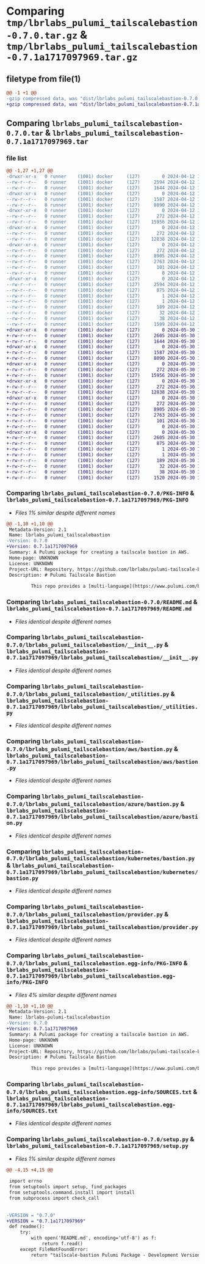 # Comparing `tmp/lbrlabs_pulumi_tailscalebastion-0.7.0.tar.gz` & `tmp/lbrlabs_pulumi_tailscalebastion-0.7.1a1717097969.tar.gz`

## filetype from file(1)

```diff
@@ -1 +1 @@
-gzip compressed data, was "dist/lbrlabs_pulumi_tailscalebastion-0.7.0.tar", last modified: Fri Apr 12 18:28:38 2024, max compression
+gzip compressed data, was "dist/lbrlabs_pulumi_tailscalebastion-0.7.1a1717097969.tar", last modified: Thu May 30 19:43:52 2024, max compression
```

## Comparing `lbrlabs_pulumi_tailscalebastion-0.7.0.tar` & `lbrlabs_pulumi_tailscalebastion-0.7.1a1717097969.tar`

### file list

```diff
@@ -1,27 +1,27 @@
-drwxr-xr-x   0 runner    (1001) docker     (127)        0 2024-04-12 18:28:38.000000 lbrlabs_pulumi_tailscalebastion-0.7.0/
--rw-r--r--   0 runner    (1001) docker     (127)     2594 2024-04-12 18:28:38.000000 lbrlabs_pulumi_tailscalebastion-0.7.0/PKG-INFO
--rw-r--r--   0 runner    (1001) docker     (127)     1644 2024-04-12 18:28:37.000000 lbrlabs_pulumi_tailscalebastion-0.7.0/README.md
-drwxr-xr-x   0 runner    (1001) docker     (127)        0 2024-04-12 18:28:38.000000 lbrlabs_pulumi_tailscalebastion-0.7.0/lbrlabs_pulumi_tailscalebastion/
--rw-r--r--   0 runner    (1001) docker     (127)     1587 2024-04-12 18:28:37.000000 lbrlabs_pulumi_tailscalebastion-0.7.0/lbrlabs_pulumi_tailscalebastion/__init__.py
--rw-r--r--   0 runner    (1001) docker     (127)     8090 2024-04-12 18:28:37.000000 lbrlabs_pulumi_tailscalebastion-0.7.0/lbrlabs_pulumi_tailscalebastion/_utilities.py
-drwxr-xr-x   0 runner    (1001) docker     (127)        0 2024-04-12 18:28:38.000000 lbrlabs_pulumi_tailscalebastion-0.7.0/lbrlabs_pulumi_tailscalebastion/aws/
--rw-r--r--   0 runner    (1001) docker     (127)      272 2024-04-12 18:28:37.000000 lbrlabs_pulumi_tailscalebastion-0.7.0/lbrlabs_pulumi_tailscalebastion/aws/__init__.py
--rw-r--r--   0 runner    (1001) docker     (127)    15956 2024-04-12 18:28:37.000000 lbrlabs_pulumi_tailscalebastion-0.7.0/lbrlabs_pulumi_tailscalebastion/aws/bastion.py
-drwxr-xr-x   0 runner    (1001) docker     (127)        0 2024-04-12 18:28:38.000000 lbrlabs_pulumi_tailscalebastion-0.7.0/lbrlabs_pulumi_tailscalebastion/azure/
--rw-r--r--   0 runner    (1001) docker     (127)      272 2024-04-12 18:28:37.000000 lbrlabs_pulumi_tailscalebastion-0.7.0/lbrlabs_pulumi_tailscalebastion/azure/__init__.py
--rw-r--r--   0 runner    (1001) docker     (127)    12838 2024-04-12 18:28:37.000000 lbrlabs_pulumi_tailscalebastion-0.7.0/lbrlabs_pulumi_tailscalebastion/azure/bastion.py
-drwxr-xr-x   0 runner    (1001) docker     (127)        0 2024-04-12 18:28:38.000000 lbrlabs_pulumi_tailscalebastion-0.7.0/lbrlabs_pulumi_tailscalebastion/kubernetes/
--rw-r--r--   0 runner    (1001) docker     (127)      272 2024-04-12 18:28:37.000000 lbrlabs_pulumi_tailscalebastion-0.7.0/lbrlabs_pulumi_tailscalebastion/kubernetes/__init__.py
--rw-r--r--   0 runner    (1001) docker     (127)     8905 2024-04-12 18:28:37.000000 lbrlabs_pulumi_tailscalebastion-0.7.0/lbrlabs_pulumi_tailscalebastion/kubernetes/bastion.py
--rw-r--r--   0 runner    (1001) docker     (127)     2763 2024-04-12 18:28:37.000000 lbrlabs_pulumi_tailscalebastion-0.7.0/lbrlabs_pulumi_tailscalebastion/provider.py
--rw-r--r--   0 runner    (1001) docker     (127)      101 2024-04-12 18:28:37.000000 lbrlabs_pulumi_tailscalebastion-0.7.0/lbrlabs_pulumi_tailscalebastion/pulumi-plugin.json
--rw-r--r--   0 runner    (1001) docker     (127)        0 2024-04-12 18:28:37.000000 lbrlabs_pulumi_tailscalebastion-0.7.0/lbrlabs_pulumi_tailscalebastion/py.typed
-drwxr-xr-x   0 runner    (1001) docker     (127)        0 2024-04-12 18:28:38.000000 lbrlabs_pulumi_tailscalebastion-0.7.0/lbrlabs_pulumi_tailscalebastion.egg-info/
--rw-r--r--   0 runner    (1001) docker     (127)     2594 2024-04-12 18:28:38.000000 lbrlabs_pulumi_tailscalebastion-0.7.0/lbrlabs_pulumi_tailscalebastion.egg-info/PKG-INFO
--rw-r--r--   0 runner    (1001) docker     (127)      875 2024-04-12 18:28:38.000000 lbrlabs_pulumi_tailscalebastion-0.7.0/lbrlabs_pulumi_tailscalebastion.egg-info/SOURCES.txt
--rw-r--r--   0 runner    (1001) docker     (127)        1 2024-04-12 18:28:38.000000 lbrlabs_pulumi_tailscalebastion-0.7.0/lbrlabs_pulumi_tailscalebastion.egg-info/dependency_links.txt
--rw-r--r--   0 runner    (1001) docker     (127)        1 2024-04-12 18:28:38.000000 lbrlabs_pulumi_tailscalebastion-0.7.0/lbrlabs_pulumi_tailscalebastion.egg-info/not-zip-safe
--rw-r--r--   0 runner    (1001) docker     (127)      189 2024-04-12 18:28:38.000000 lbrlabs_pulumi_tailscalebastion-0.7.0/lbrlabs_pulumi_tailscalebastion.egg-info/requires.txt
--rw-r--r--   0 runner    (1001) docker     (127)       32 2024-04-12 18:28:38.000000 lbrlabs_pulumi_tailscalebastion-0.7.0/lbrlabs_pulumi_tailscalebastion.egg-info/top_level.txt
--rw-r--r--   0 runner    (1001) docker     (127)       38 2024-04-12 18:28:38.000000 lbrlabs_pulumi_tailscalebastion-0.7.0/setup.cfg
--rw-r--r--   0 runner    (1001) docker     (127)     1509 2024-04-12 18:28:37.000000 lbrlabs_pulumi_tailscalebastion-0.7.0/setup.py
+drwxr-xr-x   0 runner    (1001) docker     (127)        0 2024-05-30 19:43:52.000000 lbrlabs_pulumi_tailscalebastion-0.7.1a1717097969/
+-rw-r--r--   0 runner    (1001) docker     (127)     2605 2024-05-30 19:43:52.000000 lbrlabs_pulumi_tailscalebastion-0.7.1a1717097969/PKG-INFO
+-rw-r--r--   0 runner    (1001) docker     (127)     1644 2024-05-30 19:43:52.000000 lbrlabs_pulumi_tailscalebastion-0.7.1a1717097969/README.md
+drwxr-xr-x   0 runner    (1001) docker     (127)        0 2024-05-30 19:43:52.000000 lbrlabs_pulumi_tailscalebastion-0.7.1a1717097969/lbrlabs_pulumi_tailscalebastion/
+-rw-r--r--   0 runner    (1001) docker     (127)     1587 2024-05-30 19:43:52.000000 lbrlabs_pulumi_tailscalebastion-0.7.1a1717097969/lbrlabs_pulumi_tailscalebastion/__init__.py
+-rw-r--r--   0 runner    (1001) docker     (127)     8090 2024-05-30 19:43:52.000000 lbrlabs_pulumi_tailscalebastion-0.7.1a1717097969/lbrlabs_pulumi_tailscalebastion/_utilities.py
+drwxr-xr-x   0 runner    (1001) docker     (127)        0 2024-05-30 19:43:52.000000 lbrlabs_pulumi_tailscalebastion-0.7.1a1717097969/lbrlabs_pulumi_tailscalebastion/aws/
+-rw-r--r--   0 runner    (1001) docker     (127)      272 2024-05-30 19:43:52.000000 lbrlabs_pulumi_tailscalebastion-0.7.1a1717097969/lbrlabs_pulumi_tailscalebastion/aws/__init__.py
+-rw-r--r--   0 runner    (1001) docker     (127)    15956 2024-05-30 19:43:52.000000 lbrlabs_pulumi_tailscalebastion-0.7.1a1717097969/lbrlabs_pulumi_tailscalebastion/aws/bastion.py
+drwxr-xr-x   0 runner    (1001) docker     (127)        0 2024-05-30 19:43:52.000000 lbrlabs_pulumi_tailscalebastion-0.7.1a1717097969/lbrlabs_pulumi_tailscalebastion/azure/
+-rw-r--r--   0 runner    (1001) docker     (127)      272 2024-05-30 19:43:52.000000 lbrlabs_pulumi_tailscalebastion-0.7.1a1717097969/lbrlabs_pulumi_tailscalebastion/azure/__init__.py
+-rw-r--r--   0 runner    (1001) docker     (127)    12838 2024-05-30 19:43:52.000000 lbrlabs_pulumi_tailscalebastion-0.7.1a1717097969/lbrlabs_pulumi_tailscalebastion/azure/bastion.py
+drwxr-xr-x   0 runner    (1001) docker     (127)        0 2024-05-30 19:43:52.000000 lbrlabs_pulumi_tailscalebastion-0.7.1a1717097969/lbrlabs_pulumi_tailscalebastion/kubernetes/
+-rw-r--r--   0 runner    (1001) docker     (127)      272 2024-05-30 19:43:52.000000 lbrlabs_pulumi_tailscalebastion-0.7.1a1717097969/lbrlabs_pulumi_tailscalebastion/kubernetes/__init__.py
+-rw-r--r--   0 runner    (1001) docker     (127)     8905 2024-05-30 19:43:52.000000 lbrlabs_pulumi_tailscalebastion-0.7.1a1717097969/lbrlabs_pulumi_tailscalebastion/kubernetes/bastion.py
+-rw-r--r--   0 runner    (1001) docker     (127)     2763 2024-05-30 19:43:52.000000 lbrlabs_pulumi_tailscalebastion-0.7.1a1717097969/lbrlabs_pulumi_tailscalebastion/provider.py
+-rw-r--r--   0 runner    (1001) docker     (127)      101 2024-05-30 19:43:52.000000 lbrlabs_pulumi_tailscalebastion-0.7.1a1717097969/lbrlabs_pulumi_tailscalebastion/pulumi-plugin.json
+-rw-r--r--   0 runner    (1001) docker     (127)        0 2024-05-30 19:43:52.000000 lbrlabs_pulumi_tailscalebastion-0.7.1a1717097969/lbrlabs_pulumi_tailscalebastion/py.typed
+drwxr-xr-x   0 runner    (1001) docker     (127)        0 2024-05-30 19:43:52.000000 lbrlabs_pulumi_tailscalebastion-0.7.1a1717097969/lbrlabs_pulumi_tailscalebastion.egg-info/
+-rw-r--r--   0 runner    (1001) docker     (127)     2605 2024-05-30 19:43:52.000000 lbrlabs_pulumi_tailscalebastion-0.7.1a1717097969/lbrlabs_pulumi_tailscalebastion.egg-info/PKG-INFO
+-rw-r--r--   0 runner    (1001) docker     (127)      875 2024-05-30 19:43:52.000000 lbrlabs_pulumi_tailscalebastion-0.7.1a1717097969/lbrlabs_pulumi_tailscalebastion.egg-info/SOURCES.txt
+-rw-r--r--   0 runner    (1001) docker     (127)        1 2024-05-30 19:43:52.000000 lbrlabs_pulumi_tailscalebastion-0.7.1a1717097969/lbrlabs_pulumi_tailscalebastion.egg-info/dependency_links.txt
+-rw-r--r--   0 runner    (1001) docker     (127)        1 2024-05-30 19:43:52.000000 lbrlabs_pulumi_tailscalebastion-0.7.1a1717097969/lbrlabs_pulumi_tailscalebastion.egg-info/not-zip-safe
+-rw-r--r--   0 runner    (1001) docker     (127)      189 2024-05-30 19:43:52.000000 lbrlabs_pulumi_tailscalebastion-0.7.1a1717097969/lbrlabs_pulumi_tailscalebastion.egg-info/requires.txt
+-rw-r--r--   0 runner    (1001) docker     (127)       32 2024-05-30 19:43:52.000000 lbrlabs_pulumi_tailscalebastion-0.7.1a1717097969/lbrlabs_pulumi_tailscalebastion.egg-info/top_level.txt
+-rw-r--r--   0 runner    (1001) docker     (127)       38 2024-05-30 19:43:52.000000 lbrlabs_pulumi_tailscalebastion-0.7.1a1717097969/setup.cfg
+-rw-r--r--   0 runner    (1001) docker     (127)     1520 2024-05-30 19:43:52.000000 lbrlabs_pulumi_tailscalebastion-0.7.1a1717097969/setup.py
```

### Comparing `lbrlabs_pulumi_tailscalebastion-0.7.0/PKG-INFO` & `lbrlabs_pulumi_tailscalebastion-0.7.1a1717097969/PKG-INFO`

 * *Files 1% similar despite different names*

```diff
@@ -1,10 +1,10 @@
 Metadata-Version: 2.1
 Name: lbrlabs_pulumi_tailscalebastion
-Version: 0.7.0
+Version: 0.7.1a1717097969
 Summary: A Pulumi package for creating a tailscale bastion in AWS.
 Home-page: UNKNOWN
 License: UNKNOWN
 Project-URL: Repository, https://github.com/lbrlabs/pulumi-tailscale-bastion
 Description: # Pulumi Tailscale Bastion
         
         This repo provides a [multi-language](https://www.pulumi.com/blog/pulumiup-pulumi-packages-multi-language-components/) component that creates a [Tailscale](https://tailscale.com/) [Subnet Router](https://tailscale.com/kb/1019/subnets/) in your chosen cloud provider
```

### Comparing `lbrlabs_pulumi_tailscalebastion-0.7.0/README.md` & `lbrlabs_pulumi_tailscalebastion-0.7.1a1717097969/README.md`

 * *Files identical despite different names*

### Comparing `lbrlabs_pulumi_tailscalebastion-0.7.0/lbrlabs_pulumi_tailscalebastion/__init__.py` & `lbrlabs_pulumi_tailscalebastion-0.7.1a1717097969/lbrlabs_pulumi_tailscalebastion/__init__.py`

 * *Files identical despite different names*

### Comparing `lbrlabs_pulumi_tailscalebastion-0.7.0/lbrlabs_pulumi_tailscalebastion/_utilities.py` & `lbrlabs_pulumi_tailscalebastion-0.7.1a1717097969/lbrlabs_pulumi_tailscalebastion/_utilities.py`

 * *Files identical despite different names*

### Comparing `lbrlabs_pulumi_tailscalebastion-0.7.0/lbrlabs_pulumi_tailscalebastion/aws/bastion.py` & `lbrlabs_pulumi_tailscalebastion-0.7.1a1717097969/lbrlabs_pulumi_tailscalebastion/aws/bastion.py`

 * *Files identical despite different names*

### Comparing `lbrlabs_pulumi_tailscalebastion-0.7.0/lbrlabs_pulumi_tailscalebastion/azure/bastion.py` & `lbrlabs_pulumi_tailscalebastion-0.7.1a1717097969/lbrlabs_pulumi_tailscalebastion/azure/bastion.py`

 * *Files identical despite different names*

### Comparing `lbrlabs_pulumi_tailscalebastion-0.7.0/lbrlabs_pulumi_tailscalebastion/kubernetes/bastion.py` & `lbrlabs_pulumi_tailscalebastion-0.7.1a1717097969/lbrlabs_pulumi_tailscalebastion/kubernetes/bastion.py`

 * *Files identical despite different names*

### Comparing `lbrlabs_pulumi_tailscalebastion-0.7.0/lbrlabs_pulumi_tailscalebastion/provider.py` & `lbrlabs_pulumi_tailscalebastion-0.7.1a1717097969/lbrlabs_pulumi_tailscalebastion/provider.py`

 * *Files identical despite different names*

### Comparing `lbrlabs_pulumi_tailscalebastion-0.7.0/lbrlabs_pulumi_tailscalebastion.egg-info/PKG-INFO` & `lbrlabs_pulumi_tailscalebastion-0.7.1a1717097969/lbrlabs_pulumi_tailscalebastion.egg-info/PKG-INFO`

 * *Files 4% similar despite different names*

```diff
@@ -1,10 +1,10 @@
 Metadata-Version: 2.1
 Name: lbrlabs-pulumi-tailscalebastion
-Version: 0.7.0
+Version: 0.7.1a1717097969
 Summary: A Pulumi package for creating a tailscale bastion in AWS.
 Home-page: UNKNOWN
 License: UNKNOWN
 Project-URL: Repository, https://github.com/lbrlabs/pulumi-tailscale-bastion
 Description: # Pulumi Tailscale Bastion
         
         This repo provides a [multi-language](https://www.pulumi.com/blog/pulumiup-pulumi-packages-multi-language-components/) component that creates a [Tailscale](https://tailscale.com/) [Subnet Router](https://tailscale.com/kb/1019/subnets/) in your chosen cloud provider
```

### Comparing `lbrlabs_pulumi_tailscalebastion-0.7.0/lbrlabs_pulumi_tailscalebastion.egg-info/SOURCES.txt` & `lbrlabs_pulumi_tailscalebastion-0.7.1a1717097969/lbrlabs_pulumi_tailscalebastion.egg-info/SOURCES.txt`

 * *Files identical despite different names*

### Comparing `lbrlabs_pulumi_tailscalebastion-0.7.0/setup.py` & `lbrlabs_pulumi_tailscalebastion-0.7.1a1717097969/setup.py`

 * *Files 1% similar despite different names*

```diff
@@ -4,15 +4,15 @@
 
 import errno
 from setuptools import setup, find_packages
 from setuptools.command.install import install
 from subprocess import check_call
 
 
-VERSION = "0.7.0"
+VERSION = "0.7.1a1717097969"
 def readme():
     try:
         with open('README.md', encoding='utf-8') as f:
             return f.read()
     except FileNotFoundError:
         return "tailscale-bastion Pulumi Package - Development Version"
```

